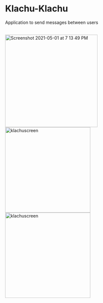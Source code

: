 # Klachu-Klachu
Application to send messages between users
<p float="left">
<br><img width="298" alt="Screenshot 2021-05-01 at 7 13 49 PM" src="https://user-images.githubusercontent.com/48477949/116789894-9aeba580-aab1-11eb-8c10-b1dc560ee48e.png"> <img width="275" alt="klachuscreen" src=https://user-images.githubusercontent.com/48477949/118890123-717aa880-b8fe-11eb-8b6f-5fd7ec799908.png> <img width="275" alt="klachuscreen" src="https://user-images.githubusercontent.com/48477949/118890146-7b041080-b8fe-11eb-8b82-8d631dc0ad8d.png">
</p>
